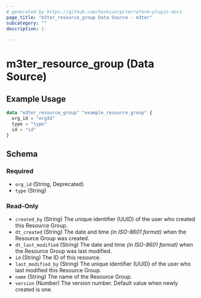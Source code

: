```yaml
---
# generated by https://github.com/hashicorp/terraform-plugin-docs
page_title: "m3ter_resource_group Data Source - m3ter"
subcategory: ""
description: |-
  
---
```


# m3ter_resource_group (Data Source)



## Example Usage

```terraform
data "m3ter_resource_group" "example_resource_group" {
  org_id = "orgId"
  type = "type"
  id = "id"
}
```

<!-- schema generated by tfplugindocs -->
## Schema

### Required

- `org_id` (String, Deprecated)
- `type` (String)

### Read-Only

- `created_by` (String) The unique identifier (UUID) of the user who created this Resource Group.
- `dt_created` (String) The date and time *(in ISO-8601 format)* when the Resource Group was created.
- `dt_last_modified` (String) The date and time *(in ISO-8601 format)* when the Resource Group was last modified.
- `id` (String) The ID of this resource.
- `last_modified_by` (String) The unique identifier (UUID) of the user who last modified this Resource Group.
- `name` (String) The name of the Resource Group.
- `version` (Number) The version number. Default value when newly created is one.
